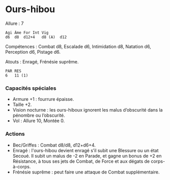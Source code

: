 # Ours-hibou

Allure : 7

	Agi	Âme	For	Int	Vig
	d6	d8	d12+4	d8 (A)	d12

Compétences : Combat d8, Escalade d6, Intimidation d8, Natation d6, Perception d6, Pistage d6.

Atouts : Enragé, Frénésie suprême.

	PAR	RES
	6	11 (1)

### Capacités spéciales
- Armure +1 : fourrure épaisse.
- Taille +2.
- Vision nocturne : les ours-hiboux ignorent les malus d’obscurité dans la pénombre ou l’obscurité.
- Vol : Allure 10, Montée 0.

### Actions
- Bec/Griffes : Combat d8/d8, d12+d6+4.
- Enragé : l'ours-hibou devient enragé s’il subit une Blessure ou un état Secoué. Il subit un malus de -2 en Parade, et gagne un bonus de +2 en Résistance, à tous ses jets de Combat, de Force et aux dégats de corps-à-corps.
- Frénésie suprême : peut faire une attaque de Combat supplémentaire.
